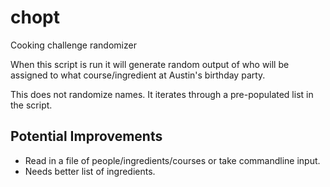 # chopt
Cooking challenge randomizer

When this script is run it will generate random output of who will be assigned to what course/ingredient at Austin's birthday party. 

This does not randomize names. It iterates through a pre-populated list in the script.

## Potential Improvements
- Read in a file of people/ingredients/courses or take commandline input. 
- Needs better list of ingredients.


